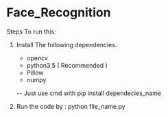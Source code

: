 # Face_Recognition
 
Steps To run this: 

1. Install The following dependencies. 
   - opencv
   - python3.5 ( Recommended )
   - Pillow
   - numpy
    
   -- Just use cmd with pip install dependecies_name
   
 2. Run the code by : 
    python file_name.py
  

